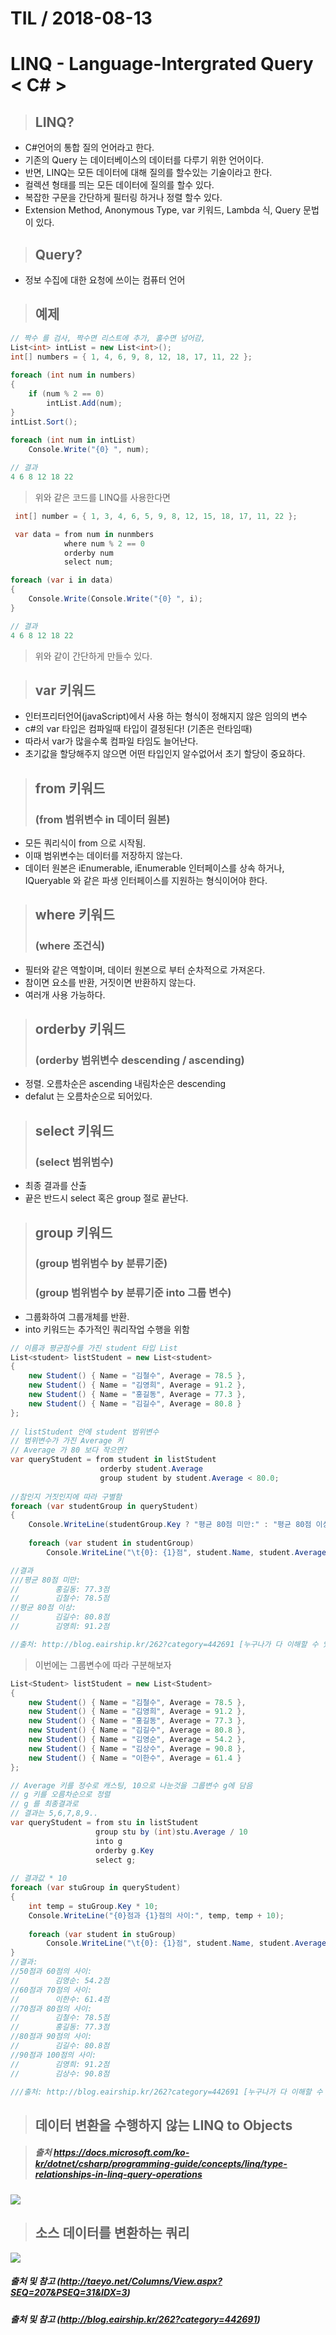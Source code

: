 # TIL   / 2018-08-13

  # LINQ - Language-Intergrated Query < C# >

>## LINQ?

+ C#언어의 통합 질의 언어라고 한다.
+ 기존의 Query 는 데이터베이스의 데이터를 다루기 위한 언어이다.
+ 반면, LINQ는 모든 데이터에 대해 질의를 할수있는 기술이라고 한다. 
+ 컬렉션 형태를 띄는 모든 데이터에 질의를 할수 있다.
+ 복잡한 구문을 간단하게 필터링 하거나 정렬 할수 있다.
+ Extension Method, Anonymous Type, var 키워드, Lambda 식, Query 문법이 있다.

>## Query?
+ 정보 수집에 대한 요청에 쓰이는 컴퓨터 언어

>## 예제

```csharp
// 짝수 를 검사, 짝수면 리스트에 추가, 홀수면 넘어감, 
List<int> intList = new List<int>();
int[] numbers = { 1, 4, 6, 9, 8, 12, 18, 17, 11, 22 };
 
foreach (int num in numbers)
{
    if (num % 2 == 0)
        intList.Add(num);
}
intList.Sort();
 
foreach (int num in intList)
    Console.Write("{0} ", num);

// 결과
4 6 8 12 18 22
```

> 위와 같은 코드를 LINQ를 사용한다면

```csharp
 int[] number = { 1, 3, 4, 6, 5, 9, 8, 12, 15, 18, 17, 11, 22 };

 var data = from num in nunmbers
            where num % 2 == 0
            orderby num
            select num;

foreach (var i in data)
{
    Console.Write(Console.Write("{0} ", i);
}

// 결과
4 6 8 12 18 22
```
> 위와 같이 간단하게 만들수 있다.

>## var 키워드
+ 인터프리터언어(javaScript)에서 사용 하는 형식이 정해지지 않은 임의의 변수
+ c#의 var 타입은 컴파일때 타입이 결정된다! (기존은 런타임때)
+ 따라서 var가 많을수록 컴파일 타임도 늘어난다.
+ 초기값을 할당해주지 않으면 어떤 타입인지 알수없어서 초기 할당이 중요하다. 

>## from  키워드
>### (from 범위변수 in 데이터 원본)
+ 모든 쿼리식이 from 으로 시작됨. 
+ 이때 범위변수는 데이터를 저장하지 않는다. 
+ 데이터 원본은 iEnumerable, iEnumerable<T> 인터페이스를 상속 하거나, IQueryable<T> 와 같은 파생 인터페이스를 지원하는 형식이어야 한다.

>## where  키워드
>### (where 조건식)
+ 필터와 같은 역할이며, 데이터 원본으로 부터 순차적으로 가져온다.
+ 참이면 요소를 반환, 거짓이면 반환하지 않는다.
+ 여러개 사용 가능하다.

>## orderby 키워드
>### (orderby 범위변수 descending / ascending)
+ 정렬. 오름차순은 ascending 내림차순은 descending
+ defalut 는 오름차순으로 되어있다.

>## select 키워드
>### (select 범위범수)
+ 최종 결과를 산출
+ 끝은 반드시 select 혹은 group 절로 끝난다.

>## group 키워드
>### (group 범위범수 by 분류기준)
>### (group 범위범수 by 분류기준 into 그룹 변수)
+ 그룹화하여 그룹개체를 반환.
+ into 키워드는 추가적인 쿼리작업 수행을 위함

``` csharp
// 이름과 평균점수를 가진 student 타입 List
List<student> listStudent = new List<student>
{
    new Student() { Name = "김철수", Average = 78.5 },
    new Student() { Name = "김영희", Average = 91.2 },
    new Student() { Name = "홍길동", Average = 77.3 },
    new Student() { Name = "김길수", Average = 80.8 }
};
 
// listStudent 안에 student 범위변수
// 범위변수가 가진 Average 키
// Average 가 80 보다 작으면?
var queryStudent = from student in listStudent
                    orderby student.Average
                    group student by student.Average < 80.0;
 
//참인지 거짓인지에 따라 구별함 
foreach (var studentGroup in queryStudent)
{
    Console.WriteLine(studentGroup.Key ? "평균 80점 미만:" : "평균 80점 이상:");
 
    foreach (var student in studentGroup)
        Console.WriteLine("\t{0}: {1}점", student.Name, student.Average);

//결과
///평균 80점 미만:
//        홍길동: 77.3점
//        김철수: 78.5점
//평균 80점 이상:
//        김길수: 80.8점
//        김영희: 91.2점

//출처: http://blog.eairship.kr/262?category=442691 [누구나가 다 이해할 수 있는 프로그래밍 첫걸음]
```
> 이번에는  그룹변수에 따라 구분해보자
```csharp
List<Student> listStudent = new List<Student>
{
    new Student() { Name = "김철수", Average = 78.5 },
    new Student() { Name = "김영희", Average = 91.2 },
    new Student() { Name = "홍길동", Average = 77.3 },
    new Student() { Name = "김길수", Average = 80.8 },
    new Student() { Name = "김영순", Average = 54.2 },
    new Student() { Name = "김상수", Average = 90.8 },
    new Student() { Name = "이한수", Average = 61.4 }
};

// Average 키를 정수로 캐스팅, 10으로 나눈것을 그룹변수 g에 담음
// g 키를 오름차순으로 정렬
// g 를 최종결과로
// 결과는 5,6,7,8,9..
var queryStudent = from stu in listStudent
                   group stu by (int)stu.Average / 10 
                   into g
                   orderby g.Key
                   select g;
 
// 결과값 * 10
foreach (var stuGroup in queryStudent)
{
    int temp = stuGroup.Key * 10;
    Console.WriteLine("{0}점과 {1}점의 사이:", temp, temp + 10);
 
    foreach (var student in stuGroup)
        Console.WriteLine("\t{0}: {1}점", student.Name, student.Average);
}
//결과:
//50점과 60점의 사이:
//        김영순: 54.2점
//60점과 70점의 사이:
//        이한수: 61.4점
//70점과 80점의 사이:
//        김철수: 78.5점
//        홍길동: 77.3점
//80점과 90점의 사이:
//        김길수: 80.8점
//90점과 100점의 사이:
//        김영희: 91.2점
//        김상수: 90.8점

///출처: http://blog.eairship.kr/262?category=442691 [누구나가 다 이해할 수 있는 프로그래밍 첫걸음]
```

>## 데이터 변환을 수행하지 않는 LINQ to Objects

> #####  출처 https://docs.microsoft.com/ko-kr/dotnet/csharp/programming-guide/concepts/linq/type-relationships-in-linq-query-operations
![](2018-08-15-21-59-36.png)

 >## 소스 데이터를 변환하는 쿼리


 ![](2018-08-15-22-02-46.png)

##### 출처 및 참고 (http://taeyo.net/Columns/View.aspx?SEQ=207&PSEQ=31&IDX=3)
#####  출처 및 참고 (http://blog.eairship.kr/262?category=442691)